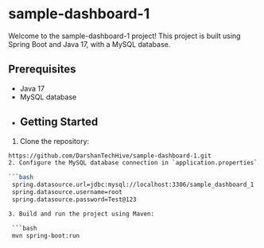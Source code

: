 # sample-dashboard-1
Welcome to the sample-dashboard-1 project! This project is built using Spring Boot and Java 17, with a MySQL database.
## Prerequisites
- Java 17
- MySQL database
- ## Getting Started
1. Clone the repository:

  ```bash
  https://github.com/DarshanTechHive/sample-dashboard-1.git
2. Configure the MySQL database connection in `application.properties`:

  ```bash
   spring.datasource.url=jdbc:mysql://localhost:3306/sample_dashboard_1
   spring.datasource.username=root
   spring.datasource.password=Test@123
  
3. Build and run the project using Maven:

   ```bash
   mvn spring-boot:run
 
